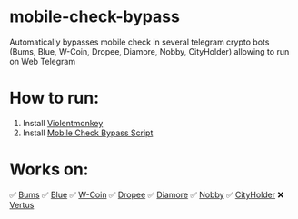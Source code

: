 # mobile-check-bypass
Automatically bypasses mobile check in several telegram crypto bots (Bums, Blue, W-Coin, Dropee, Diamore, Nobby, CityHolder) allowing to run on Web Telegram

# How to run:
1. Install [Violentmonkey](https://chromewebstore.google.com/detail/violentmonkey/jinjaccalgkegednnccohejagnlnfdag?hl=be)
2. Install [Mobile Check Bypass Script](https://github.com/draftpin/mobile-check-bypass/raw/main/mobile-check-bypass.user.js)

# Works on:
✅ [Bums](https://t.me/bums/app?startapp=ref_A4nckjC7)
✅ [Blue](https://t.me/bluefarming_bot/play?startapp=6444ac82)
✅ [W-Coin](https://t.me/wcoin_tapbot?start=NTE2MDEzOTky)
✅ [Dropee](https://t.me/DropeeBot/play?startapp=ref_9pBNCnPMtXc)
✅ [Diamore](https://t.me/DiamoreCryptoBot/app?startapp=516013992)
✅ [Nobby](https://t.me/NobbyGame_bot/?start=tg516013992)
✅ [CityHolder](https://t.me/cityholder/game?startapp=516013992)
❌ [Vertus](https://t.me/vertus_app_bot/app?startapp=516013992)
